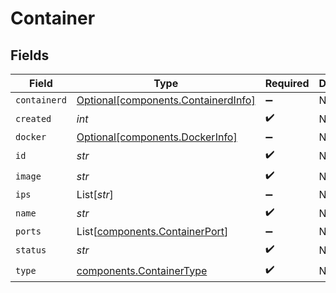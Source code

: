 # Container


## Fields

| Field                                                                        | Type                                                                         | Required                                                                     | Description                                                                  |
| ---------------------------------------------------------------------------- | ---------------------------------------------------------------------------- | ---------------------------------------------------------------------------- | ---------------------------------------------------------------------------- |
| `containerd`                                                                 | [Optional[components.ContainerdInfo]](../../models/shared/containerdinfo.md) | :heavy_minus_sign:                                                           | N/A                                                                          |
| `created`                                                                    | *int*                                                                        | :heavy_check_mark:                                                           | N/A                                                                          |
| `docker`                                                                     | [Optional[components.DockerInfo]](../../models/shared/dockerinfo.md)         | :heavy_minus_sign:                                                           | N/A                                                                          |
| `id`                                                                         | *str*                                                                        | :heavy_check_mark:                                                           | N/A                                                                          |
| `image`                                                                      | *str*                                                                        | :heavy_check_mark:                                                           | N/A                                                                          |
| `ips`                                                                        | List[*str*]                                                                  | :heavy_minus_sign:                                                           | N/A                                                                          |
| `name`                                                                       | *str*                                                                        | :heavy_check_mark:                                                           | N/A                                                                          |
| `ports`                                                                      | List[[components.ContainerPort](../../models/shared/containerport.md)]       | :heavy_minus_sign:                                                           | N/A                                                                          |
| `status`                                                                     | *str*                                                                        | :heavy_check_mark:                                                           | N/A                                                                          |
| `type`                                                                       | [components.ContainerType](../../models/shared/containertype.md)             | :heavy_check_mark:                                                           | N/A                                                                          |